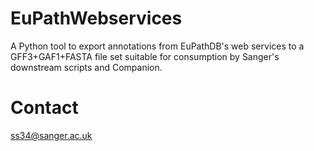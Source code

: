 # EuPathWebservices 

A Python tool to export annotations from EuPathDB's web services to a GFF3+GAF1+FASTA file set suitable for consumption by Sanger's downstream scripts and Companion.

# Contact
ss34@sanger.ac.uk

